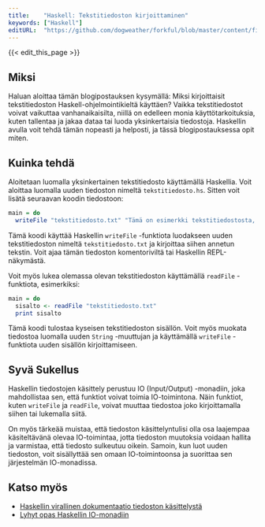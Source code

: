 ```yaml
---
title:    "Haskell: Tekstitiedoston kirjoittaminen"
keywords: ["Haskell"]
editURL:  "https://github.com/dogweather/forkful/blob/master/content/fi/haskell/writing-a-text-file.md"
---
```


{{< edit_this_page >}}

## Miksi

Haluan aloittaa tämän blogipostauksen kysymällä: Miksi kirjoittaisit tekstitiedoston Haskell-ohjelmointikieltä käyttäen? Vaikka tekstitiedostot voivat vaikuttaa vanhanaikaisilta, niillä on edelleen monia käyttötarkoituksia, kuten tallentaa ja jakaa dataa tai luoda yksinkertaisia tiedostoja. Haskellin avulla voit tehdä tämän nopeasti ja helposti, ja tässä blogipostauksessa opit miten.

## Kuinka tehdä

Aloitetaan luomalla yksinkertainen tekstitiedosto käyttämällä Haskellia. Voit aloittaa luomalla uuden tiedoston nimeltä ```tekstitiedosto.hs```. Sitten voit lisätä seuraavan koodin tiedostoon:

```Haskell
main = do
  writeFile "tekstitiedosto.txt" "Tämä on esimerkki tekstitiedostosta, luotu Haskellilla."
```

Tämä koodi käyttää Haskellin ```writeFile``` -funktiota luodakseen uuden tekstitiedoston nimeltä ```tekstitiedosto.txt``` ja kirjoittaa siihen annetun tekstin. Voit ajaa tämän tiedoston komentoriviltä tai Haskellin REPL-näkymästä.

Voit myös lukea olemassa olevan tekstitiedoston käyttämällä ```readFile``` -funktiota, esimerkiksi:

```Haskell
main = do
  sisalto <- readFile "tekstitiedosto.txt"
  print sisalto
```

Tämä koodi tulostaa kyseisen tekstitiedoston sisällön. Voit myös muokata tiedostoa luomalla uuden ```String``` -muuttujan ja käyttämällä ```writeFile``` -funktiota uuden sisällön kirjoittamiseen.

## Syvä Sukellus

Haskellin tiedostojen käsittely perustuu IO (Input/Output) -monadiin, joka mahdollistaa sen, että funktiot voivat toimia IO-toimintona. Näin funktiot, kuten ```writeFile``` ja ```readFile```, voivat muuttaa tiedostoa joko kirjoittamalla siihen tai lukemalla siitä.

On myös tärkeää muistaa, että tiedoston käsittelyntulisi olla osa laajempaa käsiteltävänä olevaa IO-toimintaa, jotta tiedoston muutoksia voidaan hallita ja varmistaa, että tiedosto sulkeutuu oikein. Samoin, kun luot uuden tiedoston, voit sisällyttää sen omaan IO-toimintoonsa ja suorittaa sen järjestelmän IO-monadissa.

## Katso myös

- [Haskellin virallinen dokumentaatio tiedoston käsittelystä](https://www.haskell.org/tutorial/io.html)
- [Lyhyt opas Haskellin IO-monadiin](https://wiki.haskell.org/All_About_Monads#The_IO_monad)
